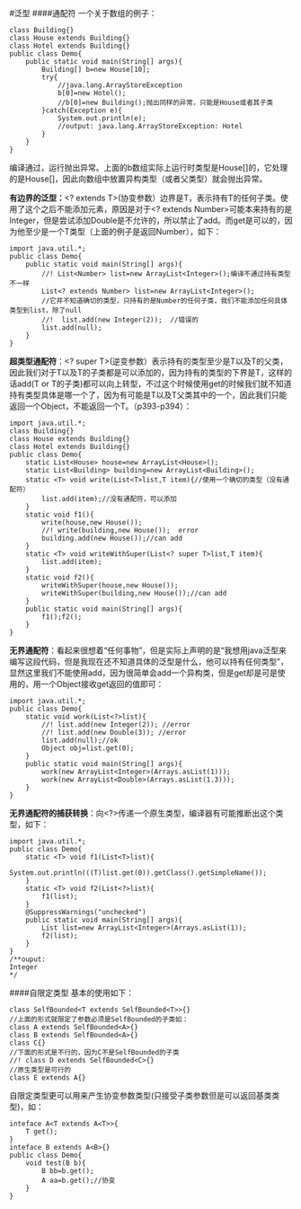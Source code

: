#泛型
####通配符
一个关于数组的例子：

	class Building{}
	class House extends Building{}
	class Hotel extends Building{}
	public class Demo{
		public static void main(String[] args){
			Building[] b=new House[10];
			try{
				//java.lang.ArrayStoreException
				b[0]=new Hotel();
				//b[0]=new Building();抛出同样的异常，只能是House或者其子类
			}catch(Exception e){
				System.out.println(e);
				//output: java.lang.ArrayStoreException: Hotel
			}
		}
	}
编译通过，运行抛出异常。上面的b数组实际上运行时类型是House[]的，它处理的是House[]，因此向数组中放置异构类型（或者父类型）就会抛出异常。
	
**有边界的泛型：**<? extends T>(协变参数）边界是T，表示持有T的任何子类。使用了这个之后不能添加元素，原因是对于<? extends Number>可能本来持有的是Integer，但是尝试添加Double是不允许的，所以禁止了add。而get是可以的，因为他至少是一个T类型（上面的例子是返回Number），如下：

	import java.util.*;
	public class Demo{
		public static void main(String[] args){
			//! List<Number> list=new ArrayList<Integer>();编译不通过持有类型不一样
			List<? extends Number> list=new ArrayList<Integer>();
			//它并不知道确切的类型，只持有的是Number的任何子类，我们不能添加任何具体类型到list，除了null
			//!  list.add(new Integer(2));  //错误的
			list.add(null);
		}
	}
**超类型通配符**：<? super T>(逆变参数）表示持有的类型至少是T以及T的父类，因此我们对于T以及T的子类都是可以添加的，因为持有的类型的下界是T，这样的话add(T or T的子类)都可以向上转型，不过这个时候使用get的时候我们就不知道持有类型具体是哪一个了，因为有可能是T以及T父类其中的一个，因此我们只能返回一个Object，不能返回一个T。（p393-p394）：
	
	import java.util.*;
	class Building{}
	class House extends Building{}
	class Hotel extends Building{}
	public class Demo{
		static List<House> house=new ArrayList<House>();
		static List<Building> building=new ArrayList<Building>();
		static <T> void write(List<T>list,T item){//使用一个确切的类型（没有通配符）
			list.add(item);//没有通配符，可以添加
		}
		static void f1(){
			write(house,new House());
			//! write(building,new House());  error
			building.add(new House());//can add
		}	
		static <T> void writeWithSuper(List<? super T>list,T item){
			list.add(item);
		}
		static void f2(){
			writeWithSuper(house,new House());
			writeWithSuper(building,new House());//can add
		}
    	public static void main(String[] args){
			f1();f2();
	    }
	}

**无界通配符**：<?>看起来很想着“任何事物”，但是<?>实际上声明的是“我想用java泛型来编写这段代码，但是我现在还不知道具体的泛型是什么，他可以持有任何类型”，显然这里我们不能使用add，因为很简单会add一个异构类，但是get却是可是使用的，用一个Object接收get返回的值即可：

	import java.util.*;
	public class Demo{
		static void work(List<?>list){
			//! list.add(new Integer(2)); //error
			//! list.add(new Double(3)); //error
			list.add(null);//ok
			Object obj=list.get(0);
		}
		public static void main(String[] args){
			work(new ArrayList<Integer>(Arrays.asList(1)));
			work(new ArrayList<Double>(Arrays.asList(1.3)));
		}
	}

**无界通配符的捕获转换**：向<?>传递一个原生类型，编译器有可能推断出这个类型，如下：

	import java.util.*;
	public class Demo{
		static <T> void f1(List<T>list){
			System.out.println(((T)list.get(0)).getClass().getSimpleName());
		}
		static <T> void f2(List<?>list){
			f1(list);
		}
		@SuppressWarnings("unchecked")
		public static void main(String[] args){
			List list=new ArrayList<Integer>(Arrays.asList(1));
			f2(list);
		}
	}
	/**ouput:
	Integer
	*/

####自限定类型
基本的使用如下：

	class SelfBounded<T extends SelfBounded<T>>{}
	//上面的形式就限定了参数必须是SelfBounded的子类如：
	class A extends SelfBounded<A>{}
	class B extends SelfBounded<A>{}
	class C{}
	//下面的形式是不行的，因为C不是SelfBounded的子类
	//! class D extends SelfBounded<C>{}
	//原生类型是可行的
	class E extends A{}
自限定类型更可以用来产生协变参数类型(只接受子类参数但是可以返回基类类型)，如：

	inteface A<T extends A<T>>{
		T get();
	}
	inteface B extends A<B>{}
	public class Demo{
		void test(B b){
			B bb=b.get();
			A aa=b.get();//协变
		}
	}